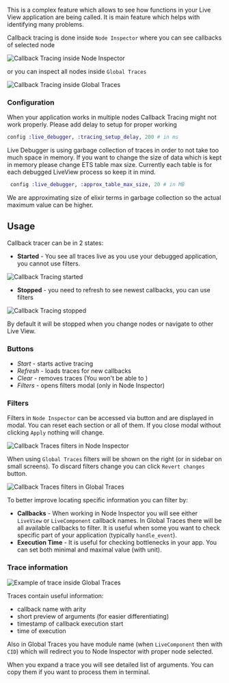 This is a complex feature which allows to see how functions in your Live View application are being called. It is main feature which helps with identifying many problems.

Callback tracing is done inside `Node Inspector` where you can see callbacks of selected node

![Callback Tracing inside Node Inspector](images/callback_tracing_node_inspector.png)

or you can inspect all nodes inside `Global Traces`

![Callback Tracing inside Global Traces](images/callback_tracking_global_traces.png)

### Configuration

When your application works in multiple nodes Callback Tracing might not work properly. Please add delay to setup for proper working

```elixir
config :live_debugger, :tracing_setup_delay, 200 # in ms
```

Live Debugger is using garbage collection of traces in order to not take too much space in memory. If you want to change the size of data which is kept in memory please change ETS table max size. Currently each table is for each debugged LiveView process so keep it in mind.

```elixir
 config :live_debugger, :approx_table_max_size, 20 # in MB
```

We are approximating size of elixir terms in garbage collection so the actual maximum value can be higher.

## Usage

Callback tracer can be in 2 states:

- **Started** - You see all traces live as you use your debugged application, you cannot use filters.

![Callback Tracing started](images/callback_tracing_started.png)

- **Stopped** - you need to refresh to see newest callbacks, you can use filters

![Callback Tracing stopped](images/callback_tracing_stopped.png)

By default it will be stopped when you change nodes or navigate to other Live View.

### Buttons

- _Start_ - starts active tracing
- _Refresh_ - loads traces for new callbacks
- _Clear_ - removes traces (You won't be able to )
- _Filters_ - opens filters modal (only in Node Inspector)

### Filters

Filters in `Node Inspector` can be accessed via button and are displayed in modal. You can reset each section or all of them. If you close modal without clicking `Apply` nothing will change.

![Callback Traces filters in Node Inspector](images/callback_tracing_filters_node_inspector.png)

When using `Global Traces` filters will be shown on the right (or in sidebar on small screens). To discard filters change you can click `Revert changes` button.

![Callback Traces filters in Global Traces](images/callback_tracing_filters_global_traces.png)

To better improve locating specific information you can filter by:

- **Callbacks** - When working in Node Inspector you will see either `LiveView` or `LiveComponent` callback names. In Global Traces there will be all available callbacks to filter. It is useful when some you want to check specific part of your application (typically `handle_event`).
- **Execution Time** - It is useful for checking bottlenecks in your app. You can set both minimal and maximal value (with unit).

### Trace information

![Example of trace inside Global Traces](images/callback_tracing_trace_in_global_traces.png)

Traces contain useful information:

- callback name with arity
- short preview of arguments (for easier differentiating)
- timestamp of callback execution start
- time of execution

Also in Global Traces you have module name (when `LiveComponent` then with `CID`) which will redirect you to Node Inspector with proper node selected.

When you expand a trace you will see detailed list of arguments. You can copy them if you want to process them in terminal.
